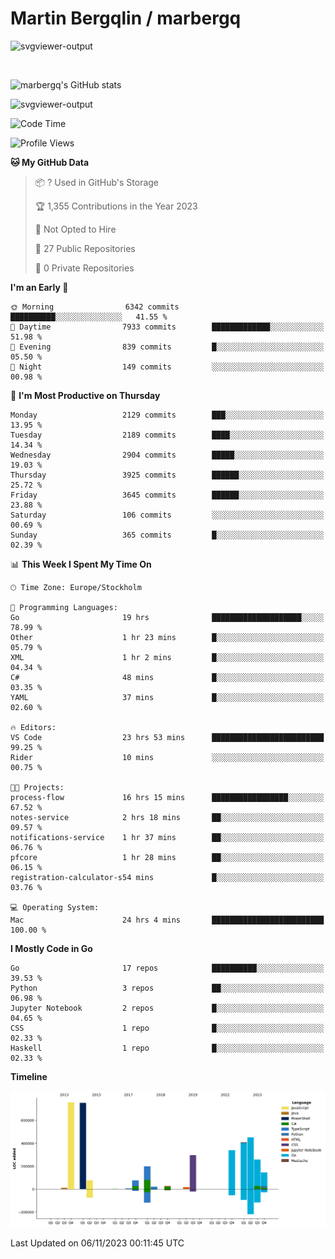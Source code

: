 # Martin Bergqlin / marbergq

![svgviewer-output](https://user-images.githubusercontent.com/2405410/206014777-22d41ecb-c24f-421d-b7d9-bba2cb5bb0de.svg)

<br>

<!--- [![Martin's Week](https://github-readme-stats.vercel.app/api/wakatime?username=marbergq&theme=dark)](https://github.com/anuraghazra/github-readme-stats) -->

![marbergq's GitHub stats](https://github-readme-stats.vercel.app/api?username=marbergq&count_private=true&show_icons=true)

![svgviewer-output](https://wakatime.com/badge/user/3f0a2069-6683-4e19-9a4a-7d21ea815067.svg)

<!--START_SECTION:waka-->
![Code Time](http://img.shields.io/badge/Code%20Time-3%2C476%20hrs%2055%20mins-blue)

![Profile Views](http://img.shields.io/badge/Profile%20Views-0-blue)

**🐱 My GitHub Data** 

> 📦 ? Used in GitHub's Storage 
 > 
> 🏆 1,355 Contributions in the Year 2023
 > 
> 🚫 Not Opted to Hire
 > 
> 📜 27 Public Repositories 
 > 
> 🔑 0 Private Repositories 
 > 
**I'm an Early 🐤** 

```text
🌞 Morning                6342 commits        ██████████░░░░░░░░░░░░░░░   41.55 % 
🌆 Daytime                7933 commits        █████████████░░░░░░░░░░░░   51.98 % 
🌃 Evening                839 commits         █░░░░░░░░░░░░░░░░░░░░░░░░   05.50 % 
🌙 Night                  149 commits         ░░░░░░░░░░░░░░░░░░░░░░░░░   00.98 % 
```
📅 **I'm Most Productive on Thursday** 

```text
Monday                   2129 commits        ███░░░░░░░░░░░░░░░░░░░░░░   13.95 % 
Tuesday                  2189 commits        ████░░░░░░░░░░░░░░░░░░░░░   14.34 % 
Wednesday                2904 commits        █████░░░░░░░░░░░░░░░░░░░░   19.03 % 
Thursday                 3925 commits        ██████░░░░░░░░░░░░░░░░░░░   25.72 % 
Friday                   3645 commits        ██████░░░░░░░░░░░░░░░░░░░   23.88 % 
Saturday                 106 commits         ░░░░░░░░░░░░░░░░░░░░░░░░░   00.69 % 
Sunday                   365 commits         █░░░░░░░░░░░░░░░░░░░░░░░░   02.39 % 
```


📊 **This Week I Spent My Time On** 

```text
🕑︎ Time Zone: Europe/Stockholm

💬 Programming Languages: 
Go                       19 hrs              ████████████████████░░░░░   78.99 % 
Other                    1 hr 23 mins        █░░░░░░░░░░░░░░░░░░░░░░░░   05.79 % 
XML                      1 hr 2 mins         █░░░░░░░░░░░░░░░░░░░░░░░░   04.34 % 
C#                       48 mins             █░░░░░░░░░░░░░░░░░░░░░░░░   03.35 % 
YAML                     37 mins             █░░░░░░░░░░░░░░░░░░░░░░░░   02.60 % 

🔥 Editors: 
VS Code                  23 hrs 53 mins      █████████████████████████   99.25 % 
Rider                    10 mins             ░░░░░░░░░░░░░░░░░░░░░░░░░   00.75 % 

🐱‍💻 Projects: 
process-flow             16 hrs 15 mins      █████████████████░░░░░░░░   67.52 % 
notes-service            2 hrs 18 mins       ██░░░░░░░░░░░░░░░░░░░░░░░   09.57 % 
notifications-service    1 hr 37 mins        ██░░░░░░░░░░░░░░░░░░░░░░░   06.76 % 
pfcore                   1 hr 28 mins        ██░░░░░░░░░░░░░░░░░░░░░░░   06.15 % 
registration-calculator-s54 mins             █░░░░░░░░░░░░░░░░░░░░░░░░   03.76 % 

💻 Operating System: 
Mac                      24 hrs 4 mins       █████████████████████████   100.00 % 
```

**I Mostly Code in Go** 

```text
Go                       17 repos            ██████████░░░░░░░░░░░░░░░   39.53 % 
Python                   3 repos             ██░░░░░░░░░░░░░░░░░░░░░░░   06.98 % 
Jupyter Notebook         2 repos             █░░░░░░░░░░░░░░░░░░░░░░░░   04.65 % 
CSS                      1 repo              █░░░░░░░░░░░░░░░░░░░░░░░░   02.33 % 
Haskell                  1 repo              █░░░░░░░░░░░░░░░░░░░░░░░░   02.33 % 
```



**Timeline**

![Lines of Code chart](https://raw.githubusercontent.com/marbergq/marbergq/main/assets/bar_graph.png)


 Last Updated on 06/11/2023 00:11:45 UTC
<!--END_SECTION:waka-->
